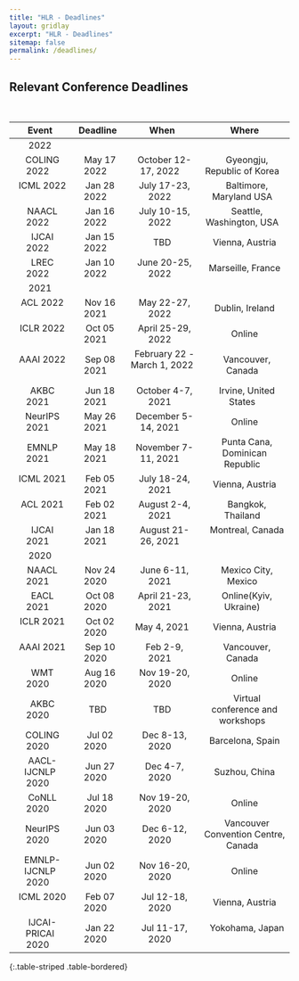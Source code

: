 ```yaml
---
title: "HLR - Deadlines"
layout: gridlay
excerpt: "HLR - Deadlines"
sitemap: false
permalink: /deadlines/
---
```



## Relevant Conference Deadlines

&nbsp;
&nbsp;

| Event  |  Deadline  | When  |  Where  |
|:-:|:-:|:-:|:-:|
| 2022 |  |  |  |
| &nbsp; COLING 2022  &nbsp; | &nbsp;  May 17 2022     &nbsp; | &nbsp;  October 12-17, 2022   &nbsp; | &nbsp;   Gyeongju, Republic of Korea  &nbsp; |
| &nbsp; ICML 2022  &nbsp; | &nbsp;  Jan 28 2022     &nbsp; | &nbsp;  July 17-23, 2022   &nbsp; | &nbsp;   Baltimore, Maryland USA  &nbsp; |
| &nbsp; NAACL 2022  &nbsp; | &nbsp;  Jan 16 2022     &nbsp; | &nbsp;  July 10-15, 2022   &nbsp; | &nbsp;  Seattle, Washington, USA  &nbsp; |
| &nbsp; IJCAI 2022  &nbsp; | &nbsp;  Jan 15 2022     &nbsp; | &nbsp;  TBD   &nbsp; | &nbsp;  Vienna, Austria  &nbsp; |
| &nbsp; LREC 2022  &nbsp; | &nbsp;  Jan 10 2022     &nbsp; | &nbsp;  June 20-25, 2022   &nbsp; | &nbsp; Marseille, France  &nbsp; |
| 2021 |  |  |  |
| &nbsp; ACL 2022  &nbsp; | &nbsp;  Nov 16 2021     &nbsp; | &nbsp;  May 22-27, 2022   &nbsp; | &nbsp; Dublin, Ireland  &nbsp; |
| &nbsp; ICLR 2022  &nbsp; | &nbsp;  Oct 05 2021     &nbsp; | &nbsp;  April 25-29, 2022   &nbsp; | &nbsp; Online  &nbsp; |
| &nbsp; AAAI 2022 &nbsp; | &nbsp;  Sep 08 2021     &nbsp; | &nbsp;  February 22 - March 1, 2022   &nbsp; | &nbsp; Vancouver, Canada  &nbsp; |
| &nbsp; AKBC 2021  &nbsp; | &nbsp;  Jun 18 2021     &nbsp; | &nbsp;  October 4-7, 2021   &nbsp; | &nbsp; Irvine, United States  &nbsp; |
| &nbsp; NeurIPS 2021  &nbsp; | &nbsp;  May 26 2021     &nbsp; | &nbsp;  December 5-14, 2021   &nbsp; | &nbsp; Online  &nbsp; |
| &nbsp; EMNLP 2021  &nbsp; | &nbsp;  May 18 2021     &nbsp; | &nbsp;  November 7-11, 2021   &nbsp; | &nbsp; Punta Cana, Dominican Republic  &nbsp; |
| &nbsp; ICML 2021  &nbsp; | &nbsp;  Feb 05 2021     &nbsp; | &nbsp;  July 18-24, 2021   &nbsp; | &nbsp; Vienna, Austria   &nbsp; |
| &nbsp; ACL 2021  &nbsp; | &nbsp;  Feb 02 2021     &nbsp; | &nbsp;  August 2-4, 2021   &nbsp; | &nbsp;  Bangkok, Thailand &nbsp; |
| &nbsp; IJCAI 2021  &nbsp; | &nbsp;  Jan 18 2021    &nbsp; | &nbsp;  August 21-26, 2021   &nbsp; | &nbsp;  Montreal, Canada &nbsp; |
| 2020 |  |  |  |
| &nbsp; NAACL 2021  &nbsp; | &nbsp;  Nov 24 2020    &nbsp; | &nbsp;  June 6-11, 2021   &nbsp; | &nbsp;  Mexico City, Mexico &nbsp; |
| &nbsp; EACL 2021  &nbsp; | &nbsp;  Oct 08 2020   &nbsp; | &nbsp;  April 21-23, 2021 &nbsp; | &nbsp; Online(Kyiv, Ukraine)  &nbsp;|
| &nbsp; ICLR 2021  &nbsp; | &nbsp;  Oct 02 2020    &nbsp; | &nbsp;  May 4, 2021   &nbsp; | &nbsp;  Vienna, Austria &nbsp; |
| &nbsp; AAAI 2021  &nbsp; | &nbsp;  Sep 10 2020  &nbsp; | &nbsp; Feb 2-9, 2021  &nbsp; | &nbsp;  Vancouver, Canada  &nbsp;|
| &nbsp; WMT 2020  &nbsp; | &nbsp;  Aug 16 2020   &nbsp; | &nbsp;  Nov 19-20, 2020 &nbsp; | &nbsp;  Online  &nbsp;|
| &nbsp; AKBC 2020  &nbsp; | &nbsp;   TBD   &nbsp; | &nbsp; TBD   &nbsp; | &nbsp;  Virtual conference and workshops &nbsp; |
| &nbsp; COLING 2020  &nbsp; | &nbsp;   Jul 02 2020   &nbsp; | &nbsp; Dec 8-13, 2020   &nbsp; | &nbsp;  Barcelona, Spain &nbsp; |
| &nbsp; AACL-IJCNLP 2020  &nbsp; | &nbsp;  Jun 27 2020   &nbsp; | &nbsp;  Dec 4-7, 2020   &nbsp; | &nbsp;   Suzhou, China &nbsp; |
| &nbsp; CoNLL 2020  &nbsp; | &nbsp;  Jul 18  2020   &nbsp; | &nbsp; Nov 19-20, 2020   &nbsp; | &nbsp;  Online  &nbsp; |
| &nbsp; NeurIPS 2020  &nbsp; | &nbsp;   Jun 03 2020   &nbsp; | &nbsp; Dec 6-12, 2020   &nbsp; | &nbsp;  Vancouver Convention Centre, Canada &nbsp; |
| &nbsp; EMNLP-IJCNLP 2020  &nbsp; | &nbsp; Jun 02 2020   &nbsp; | &nbsp;  Nov 16-20, 2020   &nbsp; | &nbsp;   Online &nbsp; |
| &nbsp; ICML 2020  &nbsp; | &nbsp;  Feb 07 2020   &nbsp; | &nbsp; Jul 12-18, 2020  &nbsp; | &nbsp;  Vienna, Austria &nbsp; |
| &nbsp; IJCAI-PRICAI 2020 &nbsp; | &nbsp; Jan 22 2020  &nbsp; | &nbsp;  Jul 11-17, 2020 &nbsp; | &nbsp; Yokohama, Japan &nbsp; |











{:.table-striped .table-bordered}

&nbsp;
&nbsp;
&nbsp;


